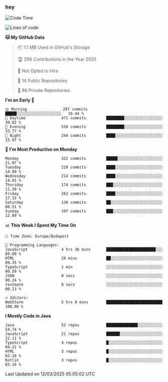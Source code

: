 ### hey

<!--START_SECTION:waka-->
![Code Time](http://img.shields.io/badge/Code%20Time-1%2C125%20hrs%2021%20mins-blue)

![Lines of code](https://img.shields.io/badge/From%20Hello%20World%20I%27ve%20Written-2.5%20million%20lines%20of%20code-blue)

**🐱 My GitHub Data** 

> 📦 1.1 MB Used in GitHub's Storage 
 > 
> 🏆 298 Contributions in the Year 2025
 > 
> 🚫 Not Opted to Hire
 > 
> 📜 14 Public Repositories 
 > 
> 🔑 86 Private Repositories 
 > 
**I'm an Early 🐤** 

```text
🌞 Morning                297 commits         █████░░░░░░░░░░░░░░░░░░░░   19.44 % 
🌆 Daytime                471 commits         ████████░░░░░░░░░░░░░░░░░   30.82 % 
🌃 Evening                516 commits         ████████░░░░░░░░░░░░░░░░░   33.77 % 
🌙 Night                  244 commits         ████░░░░░░░░░░░░░░░░░░░░░   15.97 % 
```
📅 **I'm Most Productive on Monday** 

```text
Monday                   322 commits         █████░░░░░░░░░░░░░░░░░░░░   21.07 % 
Tuesday                  229 commits         ████░░░░░░░░░░░░░░░░░░░░░   14.99 % 
Wednesday                214 commits         ████░░░░░░░░░░░░░░░░░░░░░   14.01 % 
Thursday                 174 commits         ███░░░░░░░░░░░░░░░░░░░░░░   11.39 % 
Friday                   262 commits         ████░░░░░░░░░░░░░░░░░░░░░   17.15 % 
Saturday                 130 commits         ██░░░░░░░░░░░░░░░░░░░░░░░   08.51 % 
Sunday                   197 commits         ███░░░░░░░░░░░░░░░░░░░░░░   12.89 % 
```


📊 **This Week I Spent My Time On** 

```text
🕑︎ Time Zone: Europe/Budapest

💬 Programming Languages: 
JavaScript               4 hrs 36 mins       ██████████████████████░░░   89.68 % 
HTML                     28 mins             ██░░░░░░░░░░░░░░░░░░░░░░░   09.35 % 
TypeScript               1 min               ░░░░░░░░░░░░░░░░░░░░░░░░░   00.59 % 
JSON                     0 secs              ░░░░░░░░░░░░░░░░░░░░░░░░░   00.24 % 
textmate                 0 secs              ░░░░░░░░░░░░░░░░░░░░░░░░░   00.13 % 

🔥 Editors: 
WebStorm                 5 hrs 8 mins        █████████████████████████   100.00 % 
```

**I Mostly Code in Java** 

```text
Java                     52 repos            ██████████████░░░░░░░░░░░   54.74 % 
JavaScript               21 repos            ██████░░░░░░░░░░░░░░░░░░░   22.11 % 
TypeScript               4 repos             █░░░░░░░░░░░░░░░░░░░░░░░░   04.21 % 
HTML                     3 repos             █░░░░░░░░░░░░░░░░░░░░░░░░   03.16 % 
Kotlin                   3 repos             █░░░░░░░░░░░░░░░░░░░░░░░░   03.16 % 
```




 Last Updated on 12/03/2025 05:05:02 UTC
<!--END_SECTION:waka-->
